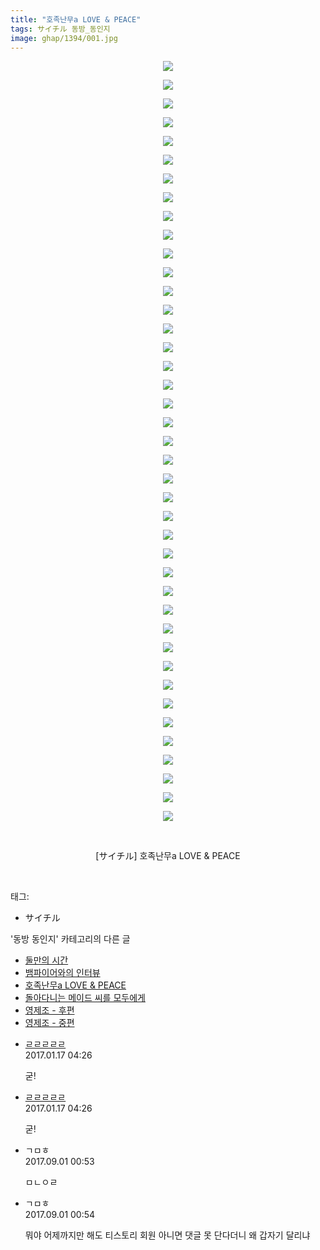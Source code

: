```yaml
---
title: "호족난무a LOVE & PEACE"
tags: サイチル 동방_동인지
image: ghap/1394/001.jpg
---
```

<div class="article">
<p style="text-align: center; clear: none; float: none;"><img src="{{ site.nasurl }}/ghap/1394/001.jpg"/></p>
<p style="text-align: center; clear: none; float: none;"><img src="{{ site.nasurl }}/ghap/1394/002.jpg"/></p>
<p style="text-align: center; clear: none; float: none;"><img src="{{ site.nasurl }}/ghap/1394/003.jpg"/></p>
<p style="text-align: center; clear: none; float: none;"><img src="{{ site.nasurl }}/ghap/1394/004.jpg"/></p>
<p style="text-align: center; clear: none; float: none;"><img src="{{ site.nasurl }}/ghap/1394/005.jpg"/></p>
<p style="text-align: center; clear: none; float: none;"><img src="{{ site.nasurl }}/ghap/1394/006.jpg"/></p>
<p style="text-align: center; clear: none; float: none;"><img src="{{ site.nasurl }}/ghap/1394/007.jpg"/></p>
<p style="text-align: center; clear: none; float: none;"><img src="{{ site.nasurl }}/ghap/1394/008.jpg"/></p>
<p style="text-align: center; clear: none; float: none;"><img src="{{ site.nasurl }}/ghap/1394/009.jpg"/></p>
<p style="text-align: center; clear: none; float: none;"><img src="{{ site.nasurl }}/ghap/1394/010.jpg"/></p>
<p style="text-align: center; clear: none; float: none;"><img src="{{ site.nasurl }}/ghap/1394/011.jpg"/></p>
<p style="text-align: center; clear: none; float: none;"><img src="{{ site.nasurl }}/ghap/1394/012.jpg"/></p>
<p style="text-align: center; clear: none; float: none;"><img src="{{ site.nasurl }}/ghap/1394/013.jpg"/></p>
<p style="text-align: center; clear: none; float: none;"><img src="{{ site.nasurl }}/ghap/1394/014.jpg"/></p>
<p style="text-align: center; clear: none; float: none;"><img src="{{ site.nasurl }}/ghap/1394/015.jpg"/></p>
<p style="text-align: center; clear: none; float: none;"><img src="{{ site.nasurl }}/ghap/1394/016.jpg"/></p>
<p style="text-align: center; clear: none; float: none;"><img src="{{ site.nasurl }}/ghap/1394/017.jpg"/></p>
<p style="text-align: center; clear: none; float: none;"><img src="{{ site.nasurl }}/ghap/1394/018.jpg"/></p>
<p style="text-align: center; clear: none; float: none;"><img src="{{ site.nasurl }}/ghap/1394/019.jpg"/></p>
<p style="text-align: center; clear: none; float: none;"><img src="{{ site.nasurl }}/ghap/1394/020.jpg"/></p>
<p style="text-align: center; clear: none; float: none;"><img src="{{ site.nasurl }}/ghap/1394/021.jpg"/></p>
<p style="text-align: center; clear: none; float: none;"><img src="{{ site.nasurl }}/ghap/1394/022.jpg"/></p>
<p style="text-align: center; clear: none; float: none;"><img src="{{ site.nasurl }}/ghap/1394/023.jpg"/></p>
<p style="text-align: center; clear: none; float: none;"><img src="{{ site.nasurl }}/ghap/1394/024.jpg"/></p>
<p style="text-align: center; clear: none; float: none;"><img src="{{ site.nasurl }}/ghap/1394/025.jpg"/></p>
<p style="text-align: center; clear: none; float: none;"><img src="{{ site.nasurl }}/ghap/1394/026.jpg"/></p>
<p style="text-align: center; clear: none; float: none;"><img src="{{ site.nasurl }}/ghap/1394/027.jpg"/></p>
<p style="text-align: center; clear: none; float: none;"><img src="{{ site.nasurl }}/ghap/1394/028.jpg"/></p>
<p style="text-align: center; clear: none; float: none;"><img src="{{ site.nasurl }}/ghap/1394/029.jpg"/></p>
<p style="text-align: center; clear: none; float: none;"><img src="{{ site.nasurl }}/ghap/1394/030.jpg"/></p>
<p style="text-align: center; clear: none; float: none;"><img src="{{ site.nasurl }}/ghap/1394/031.jpg"/></p>
<p style="text-align: center; clear: none; float: none;"><img src="{{ site.nasurl }}/ghap/1394/032.jpg"/></p>
<p style="text-align: center; clear: none; float: none;"><img src="{{ site.nasurl }}/ghap/1394/033.jpg"/></p>
<p style="text-align: center; clear: none; float: none;"><img src="{{ site.nasurl }}/ghap/1394/034.jpg"/></p>
<p style="text-align: center; clear: none; float: none;"><img src="{{ site.nasurl }}/ghap/1394/035.jpg"/></p>
<p style="text-align: center; clear: none; float: none;"><img src="{{ site.nasurl }}/ghap/1394/036.jpg"/></p>
<p style="text-align: center; clear: none; float: none;"><img src="{{ site.nasurl }}/ghap/1394/037.jpg"/></p>
<p style="text-align: center; clear: none; float: none;"><img src="{{ site.nasurl }}/ghap/1394/038.jpg"/></p>
<p style="text-align: center; clear: none; float: none;"><img src="{{ site.nasurl }}/ghap/1394/039.jpg"/></p>
<p style="text-align: center; clear: none; float: none;"><img src="{{ site.nasurl }}/ghap/1394/040.jpg"/></p>
<p style="text-align: center; clear: none; float: none;"><img src="{{ site.nasurl }}/ghap/1394/041.jpg"/></p>
<p style="text-align: center; clear: none; float: none;"><br/></p>
<p style="text-align: center; clear: none; float: none;">[サイチル] 호족난무a LOVE &amp; PEACE</p>
<p><br/></p>
</div><div class="tagTrail">
<p>태그: </p>
<ul>
<li>サイチル</li>
</ul>
</div><div class="another">
<p>'동방 동인지' 카테고리의 다른 글</p>
<ul>
<li><a href="/2016-08-07-ghap_1396">둘만의 시간</a></li>
<li><a href="/2016-08-07-ghap_1395">뱀파이어와의 인터뷰</a></li>
<li><a href="/2016-08-07-ghap_1394">호족난무a LOVE &amp; PEACE</a></li>
<li><a href="/2016-08-07-ghap_1393">돌아다니는 메이드 씨를 모두에게</a></li>
<li><a href="/2016-08-07-ghap_1391">영제조 - 후편</a></li>
<li><a href="/2016-08-07-ghap_1390">영제조 - 중편</a></li>
</ul>
</div><div class="cb_module cb_fluid">
<div class="cb_wrt cb_profile">
<div class="comment">
<ul>
<li class="cb_thumb_off" id="comment14893465">
<div class="cb_comment_area">
<div class="cb_info_area">
<div class="cb_section">
<span class="cb_nick_name"> <a href="http:/" onclick="return openLinkInNewWindow(this)">ㄹㄹㄹㄹㄹ</a></span>
</div>
<div class="cb_section">
<span class="cb_date">2017.01.17 04:26 </span>
</div>
</div>
<div class="cb_dsc_comment">
<p class="cb_dsc">
											굳!
										</p>
</div>
</div></li>
<li class="cb_thumb_off" id="comment14893466">
<div class="cb_comment_area">
<div class="cb_info_area">
<div class="cb_section">
<span class="cb_nick_name"> <a href="http:/" onclick="return openLinkInNewWindow(this)">ㄹㄹㄹㄹㄹ</a></span>
</div>
<div class="cb_section">
<span class="cb_date">2017.01.17 04:26 </span>
</div>
</div>
<div class="cb_dsc_comment">
<p class="cb_dsc">
											굳!
										</p>
</div>
</div></li>
<li class="cb_thumb_off" id="comment15073342">
<div class="cb_comment_area">
<div class="cb_info_area">
<div class="cb_section">
<span class="cb_nick_name">ㄱㅁㅎ</span>
</div>
<div class="cb_section">
<span class="cb_date">2017.09.01 00:53 </span>
</div>
</div>
<div class="cb_dsc_comment">
<p class="cb_dsc">
											ㅁㄴㅇㄹ
										</p>
</div>
</div></li>
<li class="cb_thumb_off" id="comment15073343">
<div class="cb_comment_area">
<div class="cb_info_area">
<div class="cb_section">
<span class="cb_nick_name">ㄱㅁㅎ</span>
</div>
<div class="cb_section">
<span class="cb_date">2017.09.01 00:54 </span>
</div>
</div>
<div class="cb_dsc_comment">
<p class="cb_dsc">
											뭐야 어제까지만 해도 티스토리 회원 아니면 댓글 못 단다더니 왜 갑자기 달리냐
										</p>
</div>
</div></li>
</ul>
</div>
</div><!-- commentList close -->
</div>